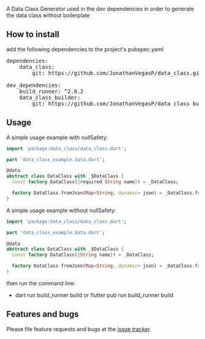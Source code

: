 A Data Class Generator used in the dev dependencies in order to generate the data class without
boilerplate

## How to install

add the following dependencies to the project's pubspec.yaml

<pre>
dependencies:
    data_class:
        git: https://github.com/JonathanVegasP/data_class.git

dev_dependencies:
    build_runner: ^2.0.2
    data_class_builder:
        git: https://github.com/JonathanVegasP/data_class_builder.git
</pre>

## Usage

A simple usage example with nullSafety:

```dart
import 'package:data_class/data_class.dart';

part 'data_class_example.data.dart';

@data
abstract class DataClass with _$DataClass {
  const factory DataClass({required String name}) = _DataClass;

  factory DataClass.fromJson(Map<String, dynamic> json) = _DataClass.fromJson;
}
```

A simple usage example without nullSafety:

```dart
import 'package:data_class/data_class.dart';

part 'data_class_example.data.dart';

@data
abstract class DataClass with _$DataClass {
  const factory DataClass({String name}) = _DataClass;

  factory DataClass.fromJson(Map<String, dynamic> json) = _DataClass.fromJson;
}
```

then run the command line:
 - dart run build_runner build or flutter pub run build_runner build

## Features and bugs

Please file feature requests and bugs at the [issue tracker][tracker].

[tracker]: http://example.com/issues/replaceme
